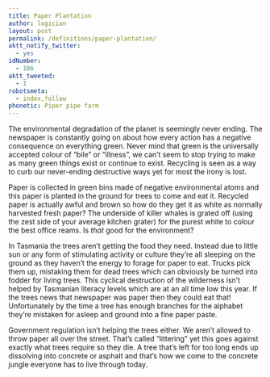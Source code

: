 ```yaml
---
title: Paper Plantation
author: logician
layout: post
permalink: /definitions/paper-plantation/
aktt_notify_twitter:
  - yes
idNumber:
  - 186
aktt_tweeted:
  - 1
robotsmeta:
  - index,follow
phonetic: Piper pipe farm
---
```

The environmental degradation of the planet is seemingly never ending. The newspaper is constantly going on about how every action has a negative consequence on everything green. Never mind that green is the universally accepted colour of &#8220;bile&#8221; or &#8220;illness&#8221;, we can&#8217;t seem to stop trying to make as many green things exist or continue to exist. Recycling is seen as a way to curb our never-ending destructive ways yet for most the irony is lost.

Paper is collected in green bins made of negative environmental atoms and this paper is planted in the ground for trees to come and eat it. Recycled paper is actually awful and brown so how do they get it as white as normally harvested fresh paper? The underside of killer whales is grated off (using the zest side of your average kitchen grater) for the purest white to colour the best office reams. Is *that* good for the environment?

In Tasmania the trees aren&#8217;t getting the food they need. Instead due to little sun or any form of stimulating activity or culture they&#8217;re all sleeping on the ground as they haven&#8217;t the energy to forage for paper to eat. Trucks pick them up, mistaking them for dead trees which can obviously be turned into fodder for living trees. This cyclical destruction of the wilderness isn&#8217;t helped by Tasmanian literacy levels which are at an all time low this year. If the trees news that newspaper was paper then they could eat that! Unfortunately by the time a tree has enough branches for the alphabet they&#8217;re mistaken for asleep and ground into a fine paper paste.

Government regulation isn&#8217;t helping the trees either. We aren&#8217;t allowed to throw paper all over the street. That&#8217;s called &#8220;littering&#8221; yet this goes against exactly what trees require so they die. A tree that&#8217;s left for too long ends up dissolving into concrete or asphalt and that&#8217;s how we come to the concrete jungle everyone has to live through today.